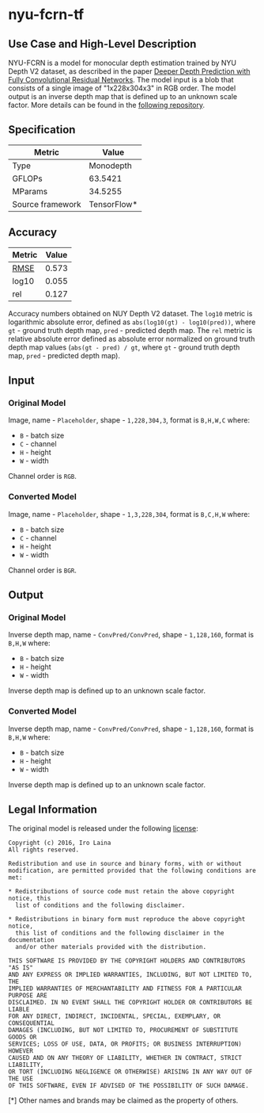 # nyu-fcrn-tf

## Use Case and High-Level Description

NYU-FCRN is a model for monocular depth estimation trained by NYU Depth V2 dataset,
  as described in the paper [Deeper Depth Prediction with Fully Convolutional Residual Networks](https://arxiv.org/abs/1606.00373). 
  The model input is a blob that consists of a single image of "1x228x304x3" in RGB order.
  The model output is an inverse depth map that is defined up to an unknown scale factor. More details can be found in the [following repository](https://github.com/iro-cp/FCRN-DepthPrediction).


## Specification

| Metric            | Value         |
|-------------------|---------------|
| Type              | Monodepth     |
| GFLOPs            | 63.5421       |
| MParams           | 34.5255       |
| Source framework  | TensorFlow\*  |

## Accuracy

| Metric | Value |
| ------ | ----- |
| [RMSE](https://en.wikipedia.org/wiki/Root-mean-square_deviation)   | 0.573 |
| log10  | 0.055 |
| rel    | 0.127 |

Accuracy numbers obtained on NUY Depth V2 dataset. 
The `log10` metric is logarithmic absolute error, defined as `abs(log10(gt) - log10(pred))`, 
where `gt` - ground truth depth map, `pred` - predicted depth map.
The `rel` metric is relative absolute error defined as absolute error normalized on ground truth depth map values 
(`abs(gt - pred) / gt`, where `gt` - ground truth depth map, `pred` - predicted depth map).


## Input

### Original Model

Image, name - `Placeholder`, shape - `1,228,304,3`, format is `B,H,W,C` where:

- `B` - batch size
- `C` - channel
- `H` - height
- `W` - width

Channel order is `RGB`.

### Converted Model

Image, name - `Placeholder`, shape - `1,3,228,304`, format is `B,C,H,W` where:

- `B` - batch size
- `C` - channel
- `H` - height
- `W` - width

Channel order is `BGR`.

## Output

### Original Model

Inverse depth map, name - `ConvPred/ConvPred`, shape - `1,128,160`, format is `B,H,W` where:

- `B` - batch size
- `H` - height
- `W` - width

Inverse depth map is defined up to an unknown scale factor.

### Converted Model

Inverse depth map, name - `ConvPred/ConvPred`, shape - `1,128,160`, format is `B,H,W` where:

- `B` - batch size
- `H` - height
- `W` - width

Inverse depth map is defined up to an unknown scale factor.

## Legal Information

The original model is released under the following [license](https://raw.githubusercontent.com/iro-cp/FCRN-DepthPrediction/master/LICENSE):

```
Copyright (c) 2016, Iro Laina
All rights reserved.

Redistribution and use in source and binary forms, with or without
modification, are permitted provided that the following conditions are met:

* Redistributions of source code must retain the above copyright notice, this
  list of conditions and the following disclaimer.

* Redistributions in binary form must reproduce the above copyright notice,
  this list of conditions and the following disclaimer in the documentation
  and/or other materials provided with the distribution.

THIS SOFTWARE IS PROVIDED BY THE COPYRIGHT HOLDERS AND CONTRIBUTORS "AS IS"
AND ANY EXPRESS OR IMPLIED WARRANTIES, INCLUDING, BUT NOT LIMITED TO, THE
IMPLIED WARRANTIES OF MERCHANTABILITY AND FITNESS FOR A PARTICULAR PURPOSE ARE
DISCLAIMED. IN NO EVENT SHALL THE COPYRIGHT HOLDER OR CONTRIBUTORS BE LIABLE
FOR ANY DIRECT, INDIRECT, INCIDENTAL, SPECIAL, EXEMPLARY, OR CONSEQUENTIAL
DAMAGES (INCLUDING, BUT NOT LIMITED TO, PROCUREMENT OF SUBSTITUTE GOODS OR
SERVICES; LOSS OF USE, DATA, OR PROFITS; OR BUSINESS INTERRUPTION) HOWEVER
CAUSED AND ON ANY THEORY OF LIABILITY, WHETHER IN CONTRACT, STRICT LIABILITY,
OR TORT (INCLUDING NEGLIGENCE OR OTHERWISE) ARISING IN ANY WAY OUT OF THE USE
OF THIS SOFTWARE, EVEN IF ADVISED OF THE POSSIBILITY OF SUCH DAMAGE.
```

[*] Other names and brands may be claimed as the property of others.
